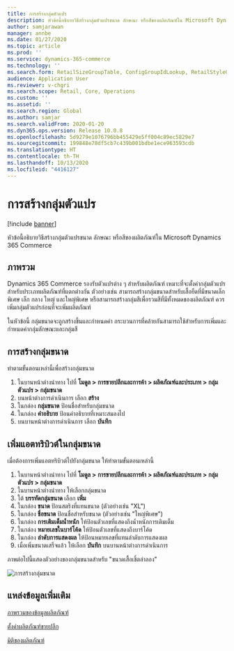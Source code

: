 ```yaml
---
title: การสร้างกลุ่มตัวแปร
description: หัวข้อนี้อธิบายวิธีสร้างกลุ่มตัวแปรขนาด ลักษณะ หรือสีของผลิตภัณฑ์ใน Microsoft Dynamics 365 Commerce
author: samjarawan
manager: annbe
ms.date: 01/27/2020
ms.topic: article
ms.prod: ''
ms.service: dynamics-365-commerce
ms.technology: ''
ms.search.form: RetailSizeGroupTable, ConfigGroupIdLookup, RetailStyleGroupTable
audience: Application User
ms.reviewer: v-chgri
ms.search.scope: Retail, Core, Operations
ms.custom: ''
ms.assetid: ''
ms.search.region: Global
ms.author: samjar
ms.search.validFrom: 2020-01-20
ms.dyn365.ops.version: Release 10.0.8
ms.openlocfilehash: 5d9279e1076796bb455429e5ff004c89ec5829e7
ms.sourcegitcommit: 199848e78df5cb7c439b001bdbe1ece963593cdb
ms.translationtype: HT
ms.contentlocale: th-TH
ms.lasthandoff: 10/13/2020
ms.locfileid: "4416127"
---
```

# <a name="create-a-variant-group"></a>การสร้างกลุ่มตัวแปร


[!include [banner](includes/banner.md)]

หัวข้อนี้อธิบายวิธีสร้างกลุ่มตัวแปรขนาด ลักษณะ หรือสีของผลิตภัณฑ์ใน Microsoft Dynamics 365 Commerce

## <a name="overview"></a>ภาพรวม

Dynamics 365 Commerce รองรับตัวแปรต่าง ๆ สำหรับผลิตภัณฑ์ เหมาะที่จะตั้งค่ากลุ่มตัวแปรสำหรับประเภทผลิตภัณฑ์ที่แตกต่างกัน ตัวอย่างเช่น สามารถสร้างกลุ่มขนาดสำหรับเสื้อยืดที่มีขนาดเล็กพิเศษ เล็ก กลาง ใหญ่ และใหญ่พิเศษ หรือสามารถสร้างกลุ่มสีเพื่อรวมสีที่มีทั้งหมดของผลิตภัณฑ์ ควรเพิ่มกลุ่มตัวแปรก่อนที่จะเพิ่มผลิตภัณฑ์

ในหัวข้อนี้ กลุ่มขนาดจะถูกสร้างขึ้นและกำหนดค่า กระบวนการที่คล้ายกันสามารถใช้สำหรับการเพิ่มและกำหนดค่ากลุ่มลักษณะและกลุ่มสี

## <a name="create-a-size-group"></a>การสร้างกลุ่มขนาด

ทำตามขั้นตอนเหล่านี้เพื่อสร้างกลุ่มขนาด
 
1. ในบานหน้าต่างนำทาง ไปที่ **โมดูล \> การขายปลีกและการค้า \> ผลิตภัณฑ์และประเภท \> กลุ่มตัวแปร \> กลุ่มขนาด**
1. บนหน้าต่างการดำเนินการ เลือก **สร้าง**
1. ในกล่อง **กลุ่มขนาด** ป้อนชื่อสำหรับกลุ่มขนาด
1. ในกล่อง **คำอธิบาย** ป้อนคำอธิบายที่เหมาะสมลงไป
1. บนบานหน้าต่างการดำเนินการ เลือก **บันทึก**

## <a name="add-attributes-to-the-size-group"></a>เพิ่มแอตทริบิวต์ในกลุ่มขนาด

เมื่อต้องการเพิ่มแอตทริบิวต์ไปยังกลุ่มขนาด ให้ทำตามขั้นตอนเหล่านี้

1. ในบานหน้าต่างนำทาง ไปที่ **โมดูล \> การขายปลีกและการค้า \> ผลิตภัณฑ์และประเภท \> กลุ่มตัวแปร \> กลุ่มขนาด**
1. ในบานหน้าต่างนำทาง ให้เลือกกลุ่มขนาด
1. ใต้ **บรรทัดกลุ่มขนาด** เลือก **เพิ่ม**
1. ในกล่อง **ขนาด** ป้อนสตริงที่แทนขนาด (ตัวอย่างเช่น "XL")
1. ในกล่อง **ชื่อขนาด** ป้อนชื่อสำหรับขนาด (ตัวอย่างเช่น "ใหญ่พิเศษ")
1. ในกล่อง **การเติมเต็มน้ำหนัก** ให้ป้อนตัวเลขที่แสดงถึงน้ำหนักการเติมเต็ม
1. ในกล่อง **หมายเลขในบาร์โค้ด** ให้ป้อนตัวเลขที่แสดงถึงบาร์โค้ด
1. ในกล่อง **ลำดับการแสดงผล** ให้ป้อนหมายเลขที่แทนลำดับการแสดงผล
1. เมื่อเพิ่มขนาดเสร็จแล้ว ให้เลือก **บันทึก** บนบานหน้าต่างการดำเนินการ

ภาพต่อไปนี้แสดงตัวอย่างของกลุ่มขนาดสำหรับ "ขนาดเสื้อเชิ้ตลำลอง"

![การสร้างกลุ่มขนาด](media/create-variant-group.png)

## <a name="additional-resources"></a>แหล่งข้อมูลเพิ่มเติม

[ภาพรวมของข้อมูลผลิตภัณฑ์](../supply-chain/pim/product-information.md?toc=/dynamics365/commerce/toc.json)

[ตั้งค่าผลิตภัณฑ์ขายปลีก](set-up-retail-products.md)

[มิติของผลิตภัณฑ์](../supply-chain/pim/product-dimensions.md?toc=/dynamics365/commerce/toc.json)
